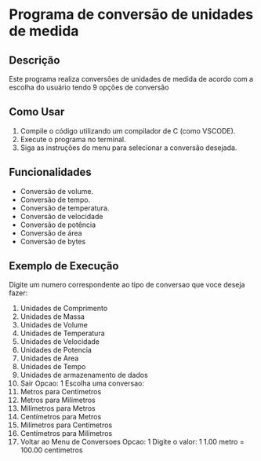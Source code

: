 # Programa de conversão de unidades de medida

## Descrição
Este programa realiza conversões de unidades de medida de acordo com a escolha do usuário tendo 9 opções de conversão 

## Como Usar
1. Compile o código utilizando um compilador de C (como VSCODE).
2. Execute o programa no terminal.
3. Siga as instruções do menu para selecionar a conversão desejada.

## Funcionalidades
- Conversão de volume.
- Conversão de tempo.
- Conversão de temperatura.
- Conversão de velocidade
- Conversão de potência 
- Conversão de área
- Conversão de bytes

## Exemplo de Execução

Digite um numero correspondente ao tipo de conversao que voce deseja fazer:
1. Unidades de Comprimento
2. Unidades de Massa
3. Unidades de Volume
4. Unidades de Temperatura
5. Unidades de Velocidade
6. Unidades de Potencia
7. Unidades de Area
8. Unidades de Tempo
9. Unidades de armazenamento de dados
0. Sair
Opcao: 1
Escolha uma conversao:
1. Metros para Centímetros
2. Metros para Milimetros
3. Milímetros para Metros
4. Centímetros para Metros
5. Milímetros para Centímetros
6. Centímetros para Milímetros
0. Voltar ao Menu de Conversoes
Opcao: 1
Digite o valor: 1
1.00 metro = 100.00 centimetros
